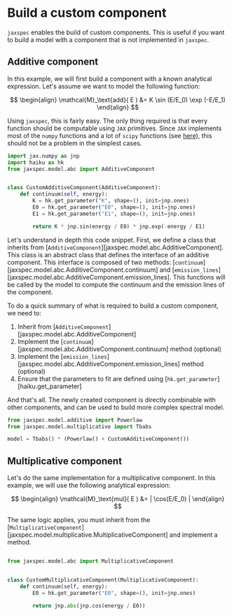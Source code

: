 # Build a custom component

`jaxspec` enables the build of custom components. This is useful if you want to build a model with a component that is not implemented in `jaxspec`.

## Additive component

In this example, we will first build a component with a known analytical expression. Let's assume we want to model the following function:

$$
\begin{align}
\mathcal{M}_\text{add}( E ) &= K \sin (E/E_0) \exp (-E/E_1)
\end{align}
$$

Using `jaxspec`, this is fairly easy. The only thing required is that every function should be computable using `JAX` primitives. Since `JAX` implements
most of the `numpy` functions and a lot of `scipy` functions (see [here](https://jax.readthedocs.io/en/latest/jax.html)), this should not be a problem in the simplest cases.

```python
import jax.numpy as jnp
import haiku as hk
from jaxspec.model.abc import AdditiveComponent


class CustomAdditiveComponent(AdditiveComponent):
    def continuum(self, energy):
        K = hk.get_parameter("K", shape=(), init=jnp.ones)
        E0 = hk.get_parameter("E0", shape=(), init=jnp.ones)
        E1 = hk.get_parameter("E1", shape=(), init=jnp.ones)

        return K * jnp.sin(energy / E0) * jnp.exp(-energy / E1)
```

Let's understand in depth this code snippet. First, we define a class that inherits from [`AdditiveComponent`][jaxspec.model.abc.AdditiveComponent].
This class is an abstract class that defines the interface of an additive component. This interface is composed of two methods: [`continuum`][jaxspec.model.abc.AdditiveComponent.continuum] and [`emission_lines`][jaxspec.model.abc.AdditiveComponent.emission_lines].
This functions will be called by the model to compute the continuum and the emission lines of the component.

To do a quick summary of what is required to build a custom component, we need to:

 1. Inherit from [`AdditiveComponent`][jaxspec.model.abc.AdditiveComponent]
 2. Implement the [`continuum`][jaxspec.model.abc.AdditiveComponent.continuum] method (optional)
 3. Implement the [`emission_lines`][jaxspec.model.abc.AdditiveComponent.emission_lines] method (optional)
 4. Ensure that the parameters to fit are defined using [`hk.get_parameter`][haiku.get_parameter]

And that's all. The newly created component is directly combinable with other components, and can be used to build more complex spectral model.

```python
from jaxspec.model.additive import Powerlaw
from jaxspec.model.multiplicative import Tbabs

model = Tbabs() * (Powerlaw() + CustomAdditiveComponent())
```

## Multiplicative component
Let's do the same implementation for a multiplicative component. In this example, we will use the following analytical expression:

$$
\begin{align}
\mathcal{M}_\text{mul}( E ) &= | \cos(E/E_0) |
\end{align}
$$

The same logic applies, you must inherit from the [`MultiplicativeComponent`][jaxspec.model.multiplicative.MultiplicativeComponent] and implement a method.

```python

from jaxspec.model.abc import MultiplicativeComponent


class CustomMultiplicativeComponent(MultiplicativeComponent):
    def continuum(self, energy):
        E0 = hk.get_parameter("E0", shape=(), init=jnp.ones)

        return jnp.abs(jnp.cos(energy / E0))
```